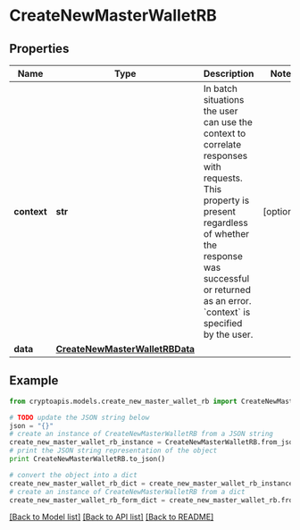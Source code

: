 # CreateNewMasterWalletRB


## Properties
Name | Type | Description | Notes
------------ | ------------- | ------------- | -------------
**context** | **str** | In batch situations the user can use the context to correlate responses with requests. This property is present regardless of whether the response was successful or returned as an error. &#x60;context&#x60; is specified by the user. | [optional] 
**data** | [**CreateNewMasterWalletRBData**](CreateNewMasterWalletRBData.md) |  | 

## Example

```python
from cryptoapis.models.create_new_master_wallet_rb import CreateNewMasterWalletRB

# TODO update the JSON string below
json = "{}"
# create an instance of CreateNewMasterWalletRB from a JSON string
create_new_master_wallet_rb_instance = CreateNewMasterWalletRB.from_json(json)
# print the JSON string representation of the object
print CreateNewMasterWalletRB.to_json()

# convert the object into a dict
create_new_master_wallet_rb_dict = create_new_master_wallet_rb_instance.to_dict()
# create an instance of CreateNewMasterWalletRB from a dict
create_new_master_wallet_rb_form_dict = create_new_master_wallet_rb.from_dict(create_new_master_wallet_rb_dict)
```
[[Back to Model list]](../README.md#documentation-for-models) [[Back to API list]](../README.md#documentation-for-api-endpoints) [[Back to README]](../README.md)


